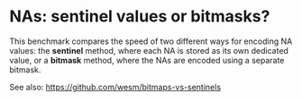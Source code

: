 # NAs: sentinel values or bitmasks?

This benchmark compares the speed of two different ways for encoding
NA values: the **sentinel** method, where each NA is stored
as its own dedicated value, or a **bitmask** method, where
the NAs are encoded using a separate bitmask.



See also: https://github.com/wesm/bitmaps-vs-sentinels
